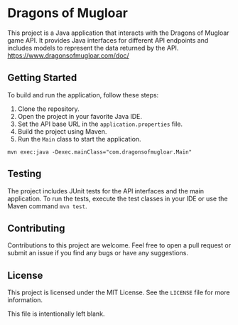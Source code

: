 # Dragons of Mugloar

This project is a Java application that interacts with the Dragons of Mugloar game API. It provides Java interfaces for different API endpoints and includes models to represent the data returned by the API.
https://www.dragonsofmugloar.com/doc/

## Getting Started

To build and run the application, follow these steps:

1. Clone the repository.
2. Open the project in your favorite Java IDE.
3. Set the API base URL in the `application.properties` file.
4. Build the project using Maven.
5. Run the `Main` class to start the application.

`mvn exec:java -Dexec.mainClass="com.dragonsofmugloar.Main"`

## Testing

The project includes JUnit tests for the API interfaces and the main application. To run the tests, execute the test classes in your IDE or use the Maven command `mvn test`.

## Contributing

Contributions to this project are welcome. Feel free to open a pull request or submit an issue if you find any bugs or have any suggestions.

## License

This project is licensed under the MIT License. See the `LICENSE` file for more information.

This file is intentionally left blank.
